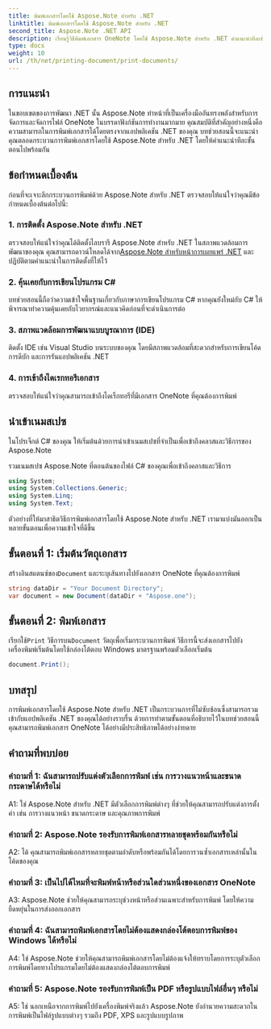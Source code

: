 ```yaml
---
title: พิมพ์เอกสารโดยใช้ Aspose.Note สำหรับ .NET
linktitle: พิมพ์เอกสารโดยใช้ Aspose.Note สำหรับ .NET
second_title: Aspose.Note .NET API
description: เรียนรู้วิธีพิมพ์เอกสาร OneNote โดยใช้ Aspose.Note สำหรับ .NET คำแนะนำทีละขั้นตอนสำหรับการผสานรวมเข้ากับแอปพลิเคชัน .NET ของคุณอย่างราบรื่น
type: docs
weight: 10
url: /th/net/printing-document/print-documents/
---
```

## การแนะนำ

ในขอบเขตของการพัฒนา .NET นั้น Aspose.Note ทำหน้าที่เป็นเครื่องมืออันทรงพลังสำหรับการจัดการและจัดการไฟล์ OneNote ในบรรดาฟังก์ชันการทำงานมากมาย คุณสมบัติที่สำคัญอย่างหนึ่งคือความสามารถในการพิมพ์เอกสารได้โดยตรงจากแอปพลิเคชัน .NET ของคุณ บทช่วยสอนนี้จะแนะนำคุณตลอดกระบวนการพิมพ์เอกสารโดยใช้ Aspose.Note สำหรับ .NET โดยให้คำแนะนำทีละขั้นตอนไปพร้อมกัน

## ข้อกำหนดเบื้องต้น

ก่อนที่จะเจาะลึกกระบวนการพิมพ์ด้วย Aspose.Note สำหรับ .NET ตรวจสอบให้แน่ใจว่าคุณมีข้อกำหนดเบื้องต้นต่อไปนี้:

### 1. การติดตั้ง Aspose.Note สำหรับ .NET

 ตรวจสอบให้แน่ใจว่าคุณได้ติดตั้งไลบรารี Aspose.Note สำหรับ .NET ในสภาพแวดล้อมการพัฒนาของคุณ คุณสามารถดาวน์โหลดได้จาก[Aspose.Note สำหรับหน้าการเผยแพร่ .NET](https://releases.aspose.com/note/net/) และปฏิบัติตามคำแนะนำในการติดตั้งที่ให้ไว้

### 2. คุ้นเคยกับการเขียนโปรแกรม C#

บทช่วยสอนนี้ถือว่าความเข้าใจพื้นฐานเกี่ยวกับภาษาการเขียนโปรแกรม C# หากคุณยังใหม่กับ C# ให้พิจารณาทำความคุ้นเคยกับไวยากรณ์และแนวคิดก่อนที่จะดำเนินการต่อ

### 3. สภาพแวดล้อมการพัฒนาแบบบูรณาการ (IDE)

ติดตั้ง IDE เช่น Visual Studio บนระบบของคุณ โดยมีสภาพแวดล้อมที่สะดวกสำหรับการเขียนโค้ด การดีบัก และการรันแอปพลิเคชัน .NET

### 4. การเข้าถึงไดเรกทอรีเอกสาร

ตรวจสอบให้แน่ใจว่าคุณสามารถเข้าถึงไดเร็กทอรีที่มีเอกสาร OneNote ที่คุณต้องการพิมพ์

## นำเข้าเนมสเปซ

ในโปรเจ็กต์ C# ของคุณ ให้เริ่มต้นด้วยการนำเข้าเนมสเปซที่จำเป็นเพื่อเข้าถึงคลาสและวิธีการของ Aspose.Note

รวมเนมสเปซ Aspose.Note ที่ตอนต้นของไฟล์ C# ของคุณเพื่อเข้าถึงคลาสและวิธีการ

```csharp
using System;
using System.Collections.Generic;
using System.Linq;
using System.Text;
```

ตัวอย่างที่ให้มาสาธิตวิธีการพิมพ์เอกสารโดยใช้ Aspose.Note สำหรับ .NET เรามาแบ่งมันออกเป็นหลายขั้นตอนเพื่อความเข้าใจที่ดีขึ้น

## ขั้นตอนที่ 1: เริ่มต้นวัตถุเอกสาร

 สร้างอินสแตนซ์ของ`Document` และระบุเส้นทางไปยังเอกสาร OneNote ที่คุณต้องการพิมพ์

```csharp
string dataDir = "Your Document Directory";
var document = new Document(dataDir + "Aspose.one");
```

## ขั้นตอนที่ 2: พิมพ์เอกสาร

 เรียกใช้`Print` วิธีการบน`Document` วัตถุเพื่อเริ่มกระบวนการพิมพ์ วิธีการนี้จะส่งเอกสารไปยังเครื่องพิมพ์เริ่มต้นโดยใช้กล่องโต้ตอบ Windows มาตรฐานพร้อมตัวเลือกเริ่มต้น

```csharp
document.Print();
```

## บทสรุป

การพิมพ์เอกสารโดยใช้ Aspose.Note สำหรับ .NET เป็นกระบวนการที่ไม่ซับซ้อนซึ่งสามารถรวมเข้ากับแอปพลิเคชัน .NET ของคุณได้อย่างราบรื่น ด้วยการทำตามขั้นตอนที่อธิบายไว้ในบทช่วยสอนนี้ คุณสามารถพิมพ์เอกสาร OneNote ได้อย่างมีประสิทธิภาพได้อย่างง่ายดาย

## คำถามที่พบบ่อย

### คำถามที่ 1: ฉันสามารถปรับแต่งตัวเลือกการพิมพ์ เช่น การวางแนวหน้าและขนาดกระดาษได้หรือไม่

A1: ใช่ Aspose.Note สำหรับ .NET มีตัวเลือกการพิมพ์ต่างๆ ที่ช่วยให้คุณสามารถปรับแต่งการตั้งค่า เช่น การวางแนวหน้า ขนาดกระดาษ และคุณภาพการพิมพ์

### คำถามที่ 2: Aspose.Note รองรับการพิมพ์เอกสารหลายชุดพร้อมกันหรือไม่

A2: ได้ คุณสามารถพิมพ์เอกสารหลายชุดตามลำดับหรือพร้อมกันได้โดยการวนซ้ำเอกสารเหล่านั้นในโค้ดของคุณ

### คำถามที่ 3: เป็นไปได้ไหมที่จะพิมพ์หน้าหรือส่วนใดส่วนหนึ่งของเอกสาร OneNote

A3: Aspose.Note ช่วยให้คุณสามารถระบุช่วงหน้าหรือส่วนเฉพาะสำหรับการพิมพ์ โดยให้ความยืดหยุ่นในการส่งออกเอกสาร

### คำถามที่ 4: ฉันสามารถพิมพ์เอกสารโดยไม่ต้องแสดงกล่องโต้ตอบการพิมพ์ของ Windows ได้หรือไม่

A4: ใช่ Aspose.Note ช่วยให้คุณสามารถพิมพ์เอกสารโดยไม่ต้องแจ้งให้ทราบโดยการระบุตัวเลือกการพิมพ์โดยทางโปรแกรมโดยไม่ต้องแสดงกล่องโต้ตอบการพิมพ์

### คำถามที่ 5: Aspose.Note รองรับการพิมพ์เป็น PDF หรือรูปแบบไฟล์อื่นๆ หรือไม่

A5: ใช่ นอกเหนือจากการพิมพ์ไปยังเครื่องพิมพ์จริงแล้ว Aspose.Note ยังอำนวยความสะดวกในการพิมพ์เป็นไฟล์รูปแบบต่างๆ รวมถึง PDF, XPS และรูปแบบรูปภาพ